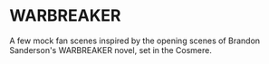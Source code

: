 # WARBREAKER
A few mock fan scenes inspired by the opening scenes of Brandon Sanderson's WARBREAKER novel, set in the Cosmere. 

